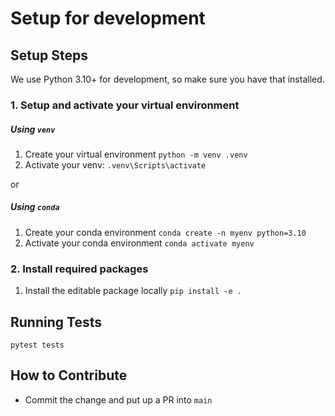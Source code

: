 # Setup for development

## Setup Steps

We use Python 3.10+ for development, so make sure you have that installed.

### 1. Setup and activate your virtual environment
##### Using `venv`
1. Create your virtual environment `python -m venv .venv`
1. Activate your venv: `.venv\Scripts\activate`

or
##### Using `conda`
1. Create your conda environment `conda create -n myenv python=3.10`
2. Activate your conda environment `conda activate myenv`


### 2. Install required packages

1. Install the editable package locally `pip install -e .`



## Running Tests
`pytest tests`

## How to Contribute

- Commit the change and put up a PR into `main`